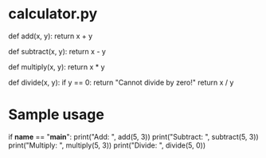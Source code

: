 # calculator.py

def add(x, y):
    return x + y

def subtract(x, y):
    return x - y

def multiply(x, y):
    return x * y

def divide(x, y):
    if y == 0:
        return "Cannot divide by zero!"
    return x / y

# Sample usage
if __name__ == "__main__":
    print("Add: ", add(5, 3))
    print("Subtract: ", subtract(5, 3))
    print("Multiply: ", multiply(5, 3))
    print("Divide: ", divide(5, 0))

